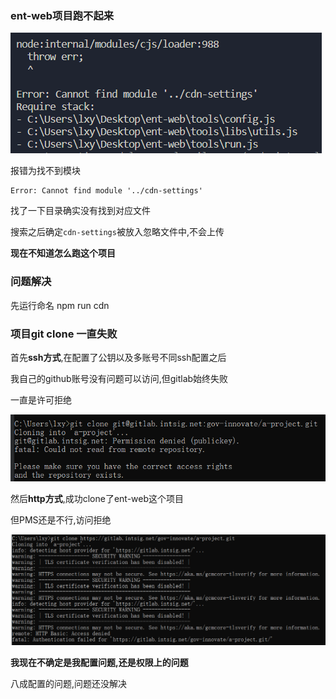 ### ent-web项目跑不起来

![image-20221220163400786](image/image-20221220163400786.png)

报错为找不到模块

```
Error: Cannot find module '../cdn-settings'
```

找了一下目录确实没有找到对应文件

搜索之后确定`cdn-settings`被放入忽略文件中,不会上传

**现在不知道怎么跑这个项目**

### 问题解决

先运行命名 npm run cdn



### 项目git clone 一直失败

首先**ssh方式**,在配置了公钥以及多账号不同ssh配置之后

我自己的github账号没有问题可以访问,但gitlab始终失败

一直是许可拒绝

![image-20221220170308042](image/image-20221220170308042.png)

然后**http方式**,成功clone了ent-web这个项目

但PMS还是不行,访问拒绝

![image-20221220170123705](image/image-20221220170123705.png)

**我现在不确定是我配置问题,还是权限上的问题**

八成配置的问题,问题还没解决
